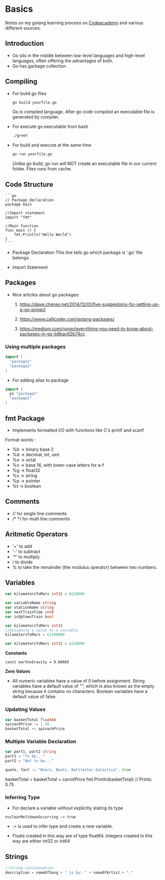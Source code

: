 # Basics

Notes on my golang learning process on [Codeacademy](https://www.codecademy.com/courses/learn-go) and various different sources.

## Introduction

- Go sits in the middle between low-level languages and high-level languages, often offering the advantages of both.
- Go has garbage collection

## Compiling

- For build go files
    
    ```bash
    go build yourfile.go
    ```

    Go is compiled language. After go code compiled an executable file is generated by compiler.

- For execute go executable from bash

    ```bash
    ./greet
    ```

- For build and execute at the same time

     ```bash
    go run yourfile.go
    ```

    Unlike go build, go run will NOT create an executable file in our current folder. Files runs from cache.

## Code Structure

    ```go
    // Package declaration 
    package main 
    
    //Import statement
    import "fmt" 
    
    //Main function
    func main () {
        fmt.Println("Hello World") 
    } 
    ```

- Package Declaration
    This line tells go which package is '.go' file belongs. 

- Import Statement

## Packages

- Nice articles about go packages:
    1. https://dave.cheney.net/2014/12/01/five-suggestions-for-setting-up-a-go-project

    2. https://www.callicoder.com/golang-packages/

    3. https://medium.com/rungo/everything-you-need-to-know-about-packages-in-go-b8bac62b74cc

### Using multiple packages

```go
import (
  "package1"
  "package2"
)
```

- For adding alias to package

```go
import (
  p1 "package1"
  "package2"
)
```

## fmt Package

- Implements formatted I/O with functions like C's printf and scanf

Format words : 

- %b -> binary base 2
- %d -> decimal, int, uint
- %o -> octal 
- %x -> base 16, with lower-case letters for a-f
- %g -> float32
- %s -> string
- %p -> pointer
- %t -> boolean

## Comments

- // for single line comments
- /* */ for multi line comments

## Aritmetic Operators

- '+' to add
- '-' to subtract
- '*' to multiply
- / to divide
- % to take the remainder (the modulus operator) between two numbers.

## Variables

```go
var kilometersToMars int32 = 6210000

var variableName string
var stationName string
var nextTrainTime int8
var isUptownTrain bool

var kilometersToMars int32
//Assigning a value to a variable
kilometersToMars = 62100000

var kilometersToMars int32 = 6210000
```

**Constants** 

```const earthsGravity = 9.80665```

**Zero Values**

- All numeric variables have a value of 0 before assignment. String variables have a default value of "", which is also known as the empty string because it contains no characters. Boolean variables have a default value of false.

### Updating Values
```go
var basketTotal float64
spinachPrice := 1.50
basketTotal += spinachPrice
```

### Multiple Variable Declaration
```go
var part1, part2 string
part1 = "To be..."
part2 = "Not to be..."

quote, fact := "Bears, Beets, Battlestar Galactica", true
```

 
basketTotal = basketTotal + carrotPrice
fmt.Println(basketTotal) // Prints: 0.75

### Inferring Type
- For declare a variable without explicitly stating its type

```nuclearMeltdownOccurring := true```

- := is used to infer type and create a new variable.

- Floats created in this way are of type float64. Integers created in this way are either int32 or int64

## Strings

```go
//String concatenation
description = nameOfSong + " is by: " + nameOfArtist + "."
```



